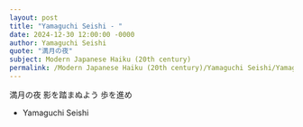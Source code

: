 ```yaml
---
layout: post
title: "Yamaguchi Seishi - "
date: 2024-12-30 12:00:00 -0000
author: Yamaguchi Seishi
quote: "満月の夜"
subject: Modern Japanese Haiku (20th century)
permalink: /Modern Japanese Haiku (20th century)/Yamaguchi Seishi/Yamaguchi Seishi - 
---
```


満月の夜
影を踏まぬよう
歩を進め


- Yamaguchi Seishi

